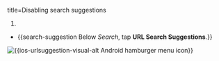 title=Disabling search suggestions

1. <? include open-setting-ios ?>
* {{search-suggestion Below <em>Search</em>, tap <strong>URL Search Suggestions</strong>.}}

![{{ios-urlsuggestion-visual-alt Android hamburger menu icon}}](images/ios-urlsuggestion-visual.png)
